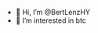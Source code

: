 - 👋 Hi, I’m @BertLenzHY
- 👀 I’m interested in btc

<!---
BertLenzHY/BertLenzHY is a ✨ special ✨ repository because its `README.md` (this file) appears on your GitHub profile.
You can click the Preview link to take a look at your changes.
--->
